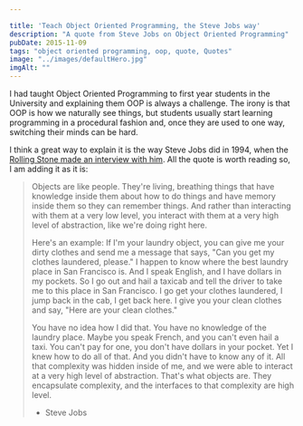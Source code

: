 ```yaml
---

title: 'Teach Object Oriented Programming, the Steve Jobs way'
description: "A quote from Steve Jobs on Object Oriented Programming"
pubDate: 2015-11-09
tags: "object oriented programming, oop, quote, Quotes"
image: "../images/defaultHero.jpg"
imgAlt: ""
---
```

I had taught Object Oriented Programming to first year students in the University and explaining them OOP is always a challenge. The irony is that OOP is how we naturally see things, but students usually start learning programming in a procedural fashion and, once they are used to one way, switching their minds can be hard.

I think a great way to explain it is the way Steve Jobs did in 1994, when the [Rolling Stone made an interview with him](http://www.rollingstone.com/culture/news/steve-jobs-in-1994-the-rolling-stone-interview-20110117). All the quote is worth reading so, I am adding it as it is:

> Objects are like people. They're living, breathing things that have knowledge inside them about how to do things and have memory inside them so they can remember things. And rather than interacting with them at a very low level, you interact with them at a very high level of abstraction, like we're doing right here.
>
> Here's an example: If I'm your laundry object, you can give me your dirty clothes and send me a message that says, "Can you get my clothes laundered, please." I happen to know where the best laundry place in San Francisco is. And I speak English, and I have dollars in my pockets. So I go out and hail a taxicab and tell the driver to take me to this place in San Francisco. I go get your clothes laundered, I jump back in the cab, I get back here. I give you your clean clothes and say, "Here are your clean clothes."
>
> You have no idea how I did that. You have no knowledge of the laundry place. Maybe you speak French, and you can't even hail a taxi. You can't pay for one, you don't have dollars in your pocket. Yet I knew how to do all of that. And you didn't have to know any of it. All that complexity was hidden inside of me, and we were able to interact at a very high level of abstraction. That's what objects are. They encapsulate complexity, and the interfaces to that complexity are high level.
>
> - Steve Jobs
